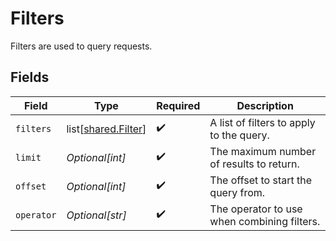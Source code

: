 # Filters

Filters are used to query requests.


## Fields

| Field                                                    | Type                                                     | Required                                                 | Description                                              |
| -------------------------------------------------------- | -------------------------------------------------------- | -------------------------------------------------------- | -------------------------------------------------------- |
| `filters`                                                | list[[shared.Filter](undefined/models/shared/filter.md)] | :heavy_check_mark:                                       | A list of filters to apply to the query.                 |
| `limit`                                                  | *Optional[int]*                                          | :heavy_check_mark:                                       | The maximum number of results to return.                 |
| `offset`                                                 | *Optional[int]*                                          | :heavy_check_mark:                                       | The offset to start the query from.                      |
| `operator`                                               | *Optional[str]*                                          | :heavy_check_mark:                                       | The operator to use when combining filters.              |